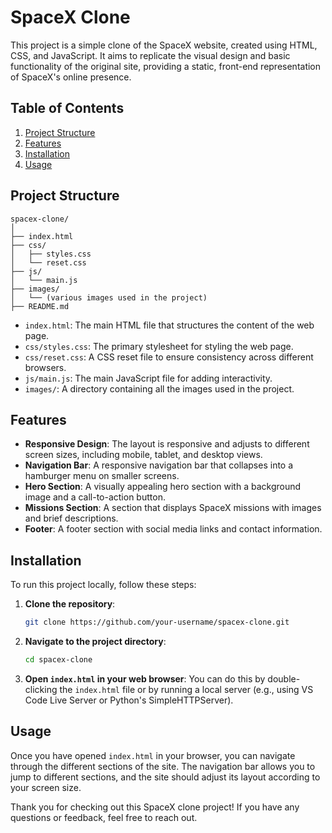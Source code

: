 # SpaceX Clone

This project is a simple clone of the SpaceX website, created using HTML, CSS, and JavaScript. It aims to replicate the visual design and basic functionality of the original site, providing a static, front-end representation of SpaceX's online presence.

## Table of Contents
1. [Project Structure](#project-structure)
2. [Features](#features)
3. [Installation](#installation)
4. [Usage](#usage)

## Project Structure

```
spacex-clone/
│
├── index.html
├── css/
│   ├── styles.css
│   └── reset.css
├── js/
│   └── main.js
├── images/
│   └── (various images used in the project)
├── README.md

```

- `index.html`: The main HTML file that structures the content of the web page.
- `css/styles.css`: The primary stylesheet for styling the web page.
- `css/reset.css`: A CSS reset file to ensure consistency across different browsers.
- `js/main.js`: The main JavaScript file for adding interactivity.
- `images/`: A directory containing all the images used in the project.

## Features

- **Responsive Design**: The layout is responsive and adjusts to different screen sizes, including mobile, tablet, and desktop views.
- **Navigation Bar**: A responsive navigation bar that collapses into a hamburger menu on smaller screens.
- **Hero Section**: A visually appealing hero section with a background image and a call-to-action button.
- **Missions Section**: A section that displays SpaceX missions with images and brief descriptions.
- **Footer**: A footer section with social media links and contact information.

## Installation

To run this project locally, follow these steps:

1. **Clone the repository**:
    ```bash
    git clone https://github.com/your-username/spacex-clone.git
    ```

2. **Navigate to the project directory**:
    ```bash
    cd spacex-clone
    ```

3. **Open `index.html` in your web browser**:
    You can do this by double-clicking the `index.html` file or by running a local server (e.g., using VS Code Live Server or Python's SimpleHTTPServer).

## Usage

Once you have opened `index.html` in your browser, you can navigate through the different sections of the site. The navigation bar allows you to jump to different sections, and the site should adjust its layout according to your screen size.


Thank you for checking out this SpaceX clone project! If you have any questions or feedback, feel free to reach out.
